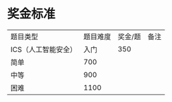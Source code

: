 # 奖金标准
|     |     |     |     |
| --- | --- | --- | --- |
| 题目类型 | 题目难度 | 奖金/题 | 备注  |
| ICS（人工智能安全） | 入门  | 350 |     |
| 简单  | 700 |     |
| 中等  | 900 |     |
| 困难  | 1100 |     |